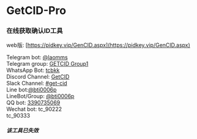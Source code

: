 # GetCID-Pro
### 在线获取确认ID工具  
 
web版: [https://pidkey.vip/GenCID.aspx](https://pidkey.vip/GenCID.aspx)  

Telegram bot: [@laomms](https://t.me/laomms)  
Telegram group: [GETCID Group1](https://t.me/get_cid)   
WhatsApp Bot: [tcbkk](https://wa.me/message/ETQAZKDFCSZCF1)  
Discord Channel: [GetCID](https://discord.gg/JDygTcRhhZ)  
Slack Channel: [#get-cid](https://join.slack.com/t/getcid/shared_invite/zt-3fxhdkmc7-pnAkb9D52eYFjVwOWq_sMw)  
Line bot:[@bti0006p](https://line.me/R/ti/p/@bti0006p)   
LineBot/Group: [@bti0006p](https://line.me/R/ti/g/pBM6qdZhXA)  
QQ bot: [3390735069](http://wpa.qq.com/msgrd?v=3&uin=3390735069&site=qq&menu=yes)   
Wechat bot: tc_90222    
            tc_90333  

##### 该工具已失效  




